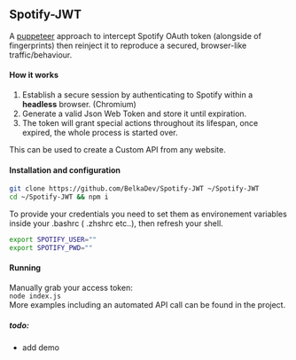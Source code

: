 ## Spotify-JWT
 A [puppeteer](https://github.com/puppeteer/puppeteer) approach to intercept Spotify OAuth token (alongside of fingerprints) then reinject it to reproduce a secured, browser-like traffic/behaviour.
#### How it works
1. Establish a secure session by authenticating to Spotify within a **headless** browser. (Chromium)
1. Generate a valid Json Web Token and store it until expiration.
1. The token will grant special actions throughout its lifespan, once expired, the whole process is started over.

This can be used to create a Custom API from any website. <br>
#### Installation and configuration
```bash
git clone https://github.com/BelkaDev/Spotify-JWT ~/Spotify-JWT
cd ~/Spotify-JWT && npm i
```
To provide your credentials you need to set them as environement variables inside your .bashrc ( .zhshrc etc..), then refresh your shell. <br>
``` bash
export SPOTIFY_USER=""
export SPOTIFY_PWD=""
```
#### Running
Manually grab your access token: <br>
`node index.js` <br>
More examples including an automated API call can be found in the project.

##### todo:
* add demo
